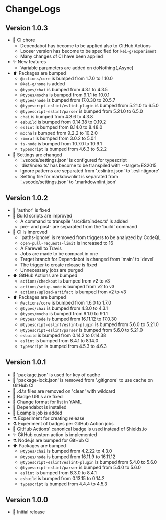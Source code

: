 # ChangeLogs

## Version 1.0.3

- :green_heart: CI chore
  - Dependabot has become to be applied also to GitHub Actions
  - Looser version has become to be specified for `kei-g/experiment`
  - Many changes of CI have been applied
- :sparkles: New features
  - Variable parameters are added on doNothing{,Async}
- :arrow_up: Packages are bumped
  - `@actions/core` is bumped from 1.7.0 to 1.10.0
  - `@kei-g/none` is added
  - `@types/chai` is bumped from 4.3.1 to 4.3.5
  - `@types/mocha` is bumped from 9.1.1 to 10.0.1
  - `@types/node` is bumped from 17.0.30 to 20.5.7
  - `@typescript-eslint/eslint-plugin` is bumped from 5.21.0 to 6.5.0
  - `@typescript-eslint/parser` is bumped from 5.21.0 to 6.5.0
  - `chai` is bumped from 4.3.6 to 4.3.8
  - `esbuild` is bumped from 0.14.38 to 0.19.2
  - `eslint` is bumped from 8.14.0 to 8.48.0
  - `mocha` is bumped from 9.2.2 to 10.2.0
  - `rimraf` is bumped from 3.0.2 to 5.0.1
  - `ts-node` is bumped from 10.7.0 to 10.9.1
  - `typescript` is bumped from 4.6.3 to 5.2.2
- :wrench: Settings are changed
  - '.vscode/settings.json' is configured for typescript
  - 'dist/index.ts' has become to be transpiled with --target=ES2015
  - Ignore patterns are separated from '.eslintrc.json' to '.eslintignore'
  - Setting file for markdownlint is separated from '.vscode/settings.json' to '.markdownlint.json'

## Version 1.0.2

- :wrench: 'author' is fixed
- :hammer: Build scripts are improved
  - A command to transpile 'src/dist/index.ts' is added
  - pre- and post- are separated from the 'build' command
- :green_heart: CI is improved
  - 'paths-ignore' is removed from triggers to be analyzed by CodeQL
  - `open-pull-requests-limit` is increased to 16
  - A Farewell to Travis
  - Jobs are made to be compact in one
  - Target branch for Dependabot is changed from 'main' to 'devel'
  - The trigger to create release is fixed
  - Unnecessary jobs are purged
- :arrow_up: GitHub Actions are bumped
  - `actions/checkout` is bumped from v2 to v3
  - `actions/setup-node` is bumped from v2 to v3
  - `actions/upload-artifact` is bumped from v2 to v3
- :arrow_up: Packages are bumped
  - `@actions/core` is bumped from 1.6.0 to 1.7.0
  - `@types/chai` is bumped from 4.3.0 to 4.3.1
  - `@types/mocha` is bumped from 9.1.0 to 9.1.1
  - `@types/node` is bumped from 16.11.12 to 17.0.30
  - `@typescript-eslint/eslint-plugin` is bumped from 5.6.0 to 5.21.0
  - `@typescript-eslint/parser` is bumped from 5.6.0 to 5.21.0
  - `esbuild` is bumped from 0.14.2 to 0.14.38
  - `eslint` is bumped from 8.4.1 to 8.14.0
  - `typescript` is bumped from 4.5.3 to 4.6.3

## Version 1.0.1

- :green_heart: 'package.json' is used for key of cache
- :see_no_evil: 'package-lock.json' is removed from '.gitignore' to use cache on GitHub CI
- :hammer: .d.ts files are removed on 'clean' with wildcard
- :memo: Badge URLs are fixed
- :green_heart: Change format for list in YAML
- :robot: Dependabot is installed
- :green_heart: Example job is added
- :alembic: Experiment for creating release
- :alembic: Experiment of badges per GitHub Action jobs
- :memo: GitHub Actions' canonical badge is used instead of Shields.io
- :sparkles: GitHub custom action is implemented
- :alembic: Node.js are bumped for GitHub CI
- :arrow_up: Packages are bumped
  - `@types/chai` is bumped from 4.2.22 to 4.3.0
  - `@types/node` is bumped from 16.11.9 to 16.11.12
  - `@typescript-eslint/eslint-plugin` is bumped from 5.4.0 to 5.6.0
  - `@typescript-eslint/parser` is bumped from 5.4.0 to 5.6.0
  - `eslint` is bumped from 8.3.0 to 8.4.1
  - `esbuild` is bumped from 0.13.15 to 0.14.2
  - `typescript` is bumped from 4.4.4 to 4.5.3

## Version 1.0.0

- :tada: Initial release
